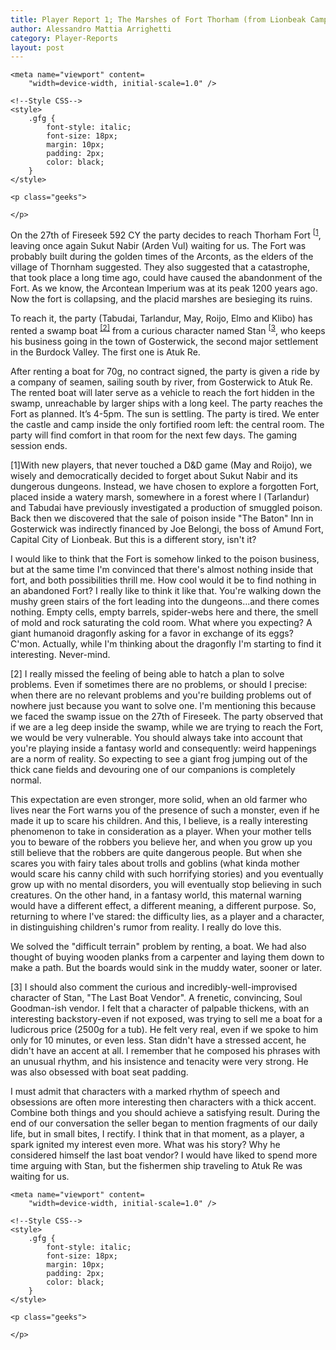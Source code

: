 ```yaml
---
title: Player Report 1; The Marshes of Fort Thorham (from Lionbeak Campaign)
author: Alessandro Mattia Arrighetti
category: Player-Reports
layout: post
---
```

<html lang="en">
  
<head>
    <meta charset="UTF-8" />
    <meta http-equiv="X-UA-Compatible" content="IE=edge" />
  
    <meta name="viewport" content=
        "width=device-width, initial-scale=1.0" />
  
    <!--Style CSS-->
    <style>
        .gfg {
            font-style: italic;
            font-size: 18px;
            margin: 10px;
            padding: 2px;
            color: black;
        }
    </style>
</head>
  
<body>
    <p class="gfg">
    </p>
  
    <p class="geeks">
    
    </p>
</body>
  
</html>




On the 27th of Fireseek 592 CY the party decides to reach Thorham Fort <sup>[[1](#fn1)</sup>, leaving once again Sukut Nabir (Arden Vul) waiting for us. The Fort was probably built during the golden times of the Arconts, as the elders of the village of Thornham suggested. 
They also suggested that a catastrophe, that took place a long time ago, could have caused the abandonment of the Fort. As we know, the Arcontean Imperium was at its peak 1200 years ago. 
Now the fort is collapsing, and the placid marshes are besieging its ruins. 

To reach it, the party (Tabudai, Tarlandur, May, Roijo, Elmo and Klibo) has rented a swamp boat <sup>[[2]](#fn2)</sup> from a curious character named Stan <sup>[[3](#fn3)</sup>, who keeps his business going in the town of Gosterwick, the second major settlement in the Burdock Valley. The first one is Atuk Re. 

After renting a boat for 70g, no contract signed, the party is given a ride by a company of seamen, sailing south by river, from Gosterwick to Atuk Re. The rented boat will later serve as a vehicle to reach the fort hidden in the swamp, unreachable by larger ships with a long keel. The party reaches the Fort as planned. It’s 4-5pm. The sun is settling. 
The party is tired. We enter the castle and camp inside the only fortified room left: the central room. The party will find comfort in that room for the next few days. The gaming session ends. 

<a name="fn1">[1]</a>With new players, that never touched a D&D game (May and Roijo), we wisely and democratically decided to forget about Sukut Nabir and its dungerous dungeons. Instead, we have chosen to explore a forgotten Fort, placed inside a watery marsh, somewhere in a forest where I (Tarlandur) and Tabudai have previously investigated a production of smuggled poison. Back then we discovered that the sale of poison inside "The Baton" Inn in Gosterwick was indirectly financed by Joe Belongi, the boss of Amund Fort, Capital City of Lionbeak. But this is a different story, isn't it? 

I would like to think that the Fort is somehow linked to the poison business, but at the same time I'm convinced that there's almost nothing inside that fort, and both possibilities thrill me. How cool would it be to find nothing in an abandoned Fort? I really like to think it like that. You're walking down the mushy green stairs of the fort leading into the dungeons...and there comes nothing. 
Empty cells, empty barrels, spider-webs here and there, the smell of mold and rock saturating the cold room. What where you expecting? 
A giant humanoid dragonfly asking for a favor in exchange of its eggs? C'mon. Actually, while I'm thinking about the dragonfly I'm starting to find it interesting. Never-mind.

<a name="fn2">[2]</a> I really missed the feeling of being able to hatch a plan to solve problems. Even if sometimes there are no problems, or should I precise: when there are no relevant problems and you're building problems out of nowhere just because you want to solve one. 
I'm mentioning this because we faced the swamp issue on the 27th of Fireseek. The party observed that if we are a leg deep inside the swamp, while we are trying to reach the Fort, we would be very vulnerable. You should always take into account that you're playing inside a fantasy world and consequently: weird happenings are a norm of reality. So expecting to see a giant frog jumping out of the thick cane fields and devouring one of our companions is completely normal.

This expectation are even stronger, more solid, when an old farmer who lives near the Fort warns you of the presence of such a monster, even if he made it up to scare his children. And this, I believe, is a really interesting phenomenon to take in consideration as a player. 
When your mother tells you to beware of the robbers you believe her, and when you grow up you still believe that the robbers are quite dangerous people. But when she scares you with fairy tales about trolls and goblins (what kinda mother would scare his canny child with such horrifying stories) and you eventually grow up with no mental disorders, you will eventually stop believing in such creatures. 
On the other hand, in a fantasy world, this maternal warning would have a different effect, a different meaning, a different purpose. So, returning to where I've stared: the difficulty lies, as a player and a character, in distinguishing children's rumor from reality. I really do love this. 

We solved the "difficult terrain" problem by renting, a boat. We had also thought of buying wooden planks from a carpenter and laying them down to make a path. But the boards would sink in the muddy water, sooner or later.

<a name="fn3">[3]</a> I should also comment the curious and incredibly-well-improvised character of Stan, "The Last Boat Vendor". A frenetic, convincing, Soul Goodman-ish vendor. I felt that a character of palpable thickens, with an interesting backstory-even if not exposed, was trying to sell me a boat for a ludicrous price (2500g for a tub). He felt very real, even if we spoke to him only for 10 minutes, or even less. Stan didn't have a stressed accent, he didn't have an accent at all. I remember that he composed his phrases with an unusual rhythm, and his insistence and tenacity were very strong.
He was also obsessed with boat seat padding.

I must admit that characters with a marked rhythm of speech and obsessions are often more interesting then characters with a thick accent. Combine both things and you should achieve a satisfying result. 
During the end of our conversation the seller began to mention fragments of our daily life, but in small bites, I rectify. I think that in that moment, as a player, a spark ignited my interest even more. What was his story? Why he considered himself the last boat vendor?
I would have liked to spend more time arguing with Stan, but the fishermen ship traveling to Atuk Re was waiting for us.

<html lang="en">
  
<head>
    <meta charset="UTF-8" />
    <meta http-equiv="X-UA-Compatible" content="IE=edge" />
  
    <meta name="viewport" content=
        "width=device-width, initial-scale=1.0" />
  
    <!--Style CSS-->
    <style>
        .gfg {
            font-style: italic;
            font-size: 18px;
            margin: 10px;
            padding: 2px;
            color: black;
        }
    </style>
</head>
  
<body>
    <p class="gfg">
     </p>
  
    <p class="geeks">
    
    </p>
</body>
  
</html>
